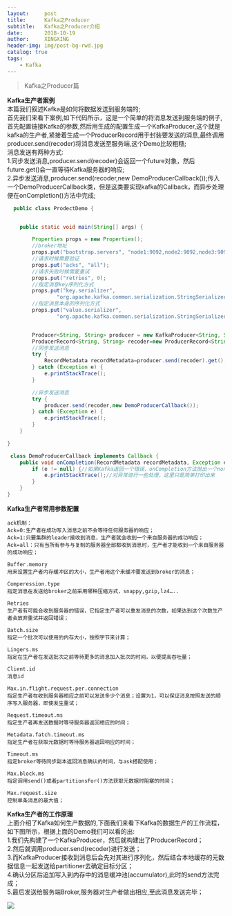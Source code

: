 ```yaml
---
layout:     post
title:      Kafka之Producer
subtitle:   Kafka之Producer介绍
date:       2018-10-19
author:     XINGXING
header-img: img/post-bg-rwd.jpg
catalog: true
tags:
    - Kafka
---
```


>
>Kafka之Producer篇
>

**Kafka生产者案例**  
本篇我们叙述Kafka是如何将数据发送到服务端的;  
首先我们来看下案例,如下代码所示，这是一个简单的将消息发送到服务端的例子,首先配置链接Kafka的参数,然后用生成的配置生成一个KafkaProducer,这个就是kafka的生产者,紧接着生成一个ProducerRecord用于封装要发送的消息,最终调用producer.send(recoder)将消息发送至服务端,这个Demo比较粗糙;    
消息发送有两种方式:    
1.同步发送消息,producer.send(recoder)会返回一个future对象，然后future.get()会一直等待Kafka服务器的响应;  
2.异步发送消息,producer.send(recoder,new DemoProducerCallback());传入一个DemoProducerCallback类，但是这类要实现kafka的Callback，而异步处理便在onCompletion()方法中完成;  

```java
  public class ProdectDemo {


    public static void main(String[] args) {

        Properties props = new Properties();
        //broker地址
        props.put("bootstrap.servers", "node1:9092,node2:9092,node3:9092");
        //请求时候需要验证
        props.put("acks", "all");
        //请求失败时候需要重试
        props.put("retries", 0);
        //指定消息key序列化方式
        props.put("key.serializer",
                "org.apache.kafka.common.serialization.StringSerializer");
        //指定消息本身的序列化方式
        props.put("value.serializer",
                "org.apache.kafka.common.serialization.StringSerializer");


        Producer<String, String> producer = new KafkaProducer<String, String>(props);
        ProducerRecord<String, String> recoder=new ProducerRecord<String, String>("test","test1","test value");
        //同步发送消息
        try {
            RecordMetadata recordMetadata=producer.send(recoder).get();
        } catch (Exception e) {
            e.printStackTrace();
        }

        //异步发送消息
        try {
            producer.send(recoder,new DemoProducerCallback());
        } catch (Exception e) {
            e.printStackTrace();
        }
    }

}

 class DemoProducerCallback implements Callback {
    public void onCompletion(RecordMetadata recordMetadata, Exception e) {
        if (e != null) {//如果Kafka返回一个错误，onCompletion方法抛出一个non null异常。
            e.printStackTrace();//对异常进行一些处理，这里只是简单打印出来
        }
    }
}
```

**Kafka生产者常用参数配置**  

    ack机制：
    Ack=0:生产者在成功写入消息之前不会等待任何服务器的响应；
    Ack=1:只要集群的leader接收到消息，生产者就会收到一个来自服务器的成功响应；
    Ack=all：只有当所有参与与复制的服务器全部都收到消息时，生产者才能收到一个来自服务器的成功响应；

    Buffer.memory
    用来设置生产者内存缓冲区的大小，生产者用这个来缓冲要发送到broker的消息；
    
    Comperession.type
    指定消息在发送给broker之前采用哪种压缩方式，snappy,gzip,lz4…..
    
    Retries
    生产者有可能会收到服务器的错误，它指定生产者可以重发消息的次数，如果达到这个次数生产者会放弃重试并返回错误；
    
    Batch.size
    指定一个批次可以使用的内存大小，按照字节来计算；
    
    Lingers.ms
    指定在生产者在发送批次之前等待更多的消息加入批次的时间，以便提高吞吐量；
    
    Client.id
    消息id
    
    Max.in.flight.request.per.connection
    指定生产者在收到服务器相应之前可以发送多少个消息；设置为1，可以保证消息按照发送的顺序写入服务器，即使发生重试；
    
    Request.timeout.ms
    指定生产者再发送数据时等待服务器返回相应的时间；

    Metadata.fatch.timeout.ms
    指定生产者在获取元数据时等待服务器返回响应的时间；
    
    Timeout.ms
    指定broker等待同步副本返回消息确认的时间，与ask搭配使用；
    
    Max.block.ms
    指定调用send()或者partitionsFor()方法获取元数据时阻塞的时间；
    
    Max.request.size
    控制单条消息的最大值；


**Kafka生产者的工作原理**  
上面介绍了Kafka如何生产数据的,下面我们来看下Kafka的数据生产的工作流程，如下图所示，根据上面的Demo我们可以看的出:  
1.我们先构建了一个KafkaProducer，然后就构建出了ProducerRecord；  
2.然后就调用producer.send(recoder)进行发送；  
3.而KafkaProducer接收到消息后会先对其进行序列化，然后结合本地缓存的元数据信息一起发送给partitioner去确定目标分区；  
4.确认分区后追加写入到内存中的消息缓冲池(accumulator),此时的send方法完成；  
5.最后发送给服务端Broker,服务器对生产者做出相应,至此消息发送完毕；  

![](https://ws4.sinaimg.cn/large/006tNbRwly1fwi7kfqmgtj30i906umxc.jpg)




